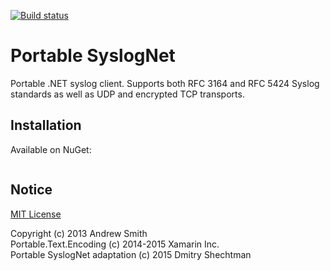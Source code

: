 [![Build status](https://ci.appveyor.com/api/projects/status/lnoc3a1118t9og8o?svg=true)](https://ci.appveyor.com/project/dmitry-shechtman/syslognet-yia6l)

Portable SyslogNet
==================

Portable .NET syslog client. Supports both RFC 3164 and RFC 5424 Syslog standards as well as UDP and encrypted TCP transports.


Installation
------------

Available on NuGet:

```

```

Notice
------

[MIT License](license.md)

Copyright (c) 2013 Andrew Smith  
Portable.Text.Encoding (c) 2014-2015 Xamarin Inc.  
Portable SyslogNet adaptation (c) 2015 Dmitry Shechtman

